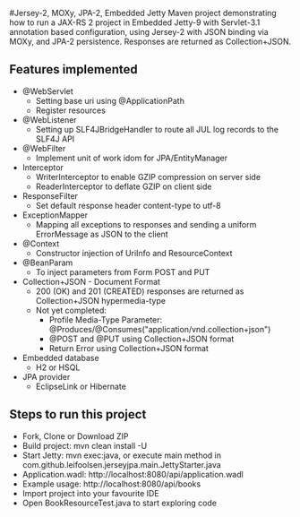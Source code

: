 #Jersey-2, MOXy, JPA-2, Embedded Jetty
Maven project demonstrating how to run a JAX-RS 2 project in Embedded Jetty-9 with Servlet-3.1 annotation based configuration,
using Jersey-2 with JSON binding via MOXy, and JPA-2 persistence. Responses are returned as Collection+JSON.

## Features implemented
* @WebServlet
    * Setting base uri using @ApplicationPath
    * Register resources
* @WebListener
    * Setting up SLF4JBridgeHandler to route all JUL log records to the SLF4J API
* @WebFilter
    * Implement unit of work idom for JPA/EntityManager
* Interceptor 
    * WriterInterceptor to enable GZIP compression on server side
    * ReaderInterceptor to deflate GZIP on client side
* ResponseFilter
    * Set default response header content-type to utf-8 
* ExceptionMapper
    * Mapping all exceptions to responses and sending a uniform ErrorMessage as JSON to the client
* @Context
    * Constructor injection of UriInfo and ResourceContext
* @BeanParam
    * To inject parameters from Form POST and PUT
* Collection+JSON - Document Format
    * 200 (OK) and 201 (CREATED) responses are returned as Collection+JSON hypermedia-type
    * Not yet completed:
        * Profile Media-Type Parameter: @Produces/@Consumes("application/vnd.collection+json")
        * @POST and @PUT using Collection+JSON format  
        * Return Error using Collection+JSON format
* Embedded database
    * H2 or HSQL
* JPA provider    
    * EclipseLink or Hibernate

## Steps to run this project
* Fork, Clone or Download ZIP
* Build project: mvn clean install -U
* Start Jetty: mvn exec:java, or execute main method in com.github.leifoolsen.jerseyjpa.main.JettyStarter.java
* Application.wadl: http://localhost:8080/api/application.wadl
* Example usage: http://localhost:8080/api/books
* Import project into your favourite IDE
* Open BookResourceTest.java to start exploring code
